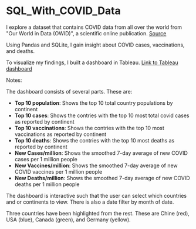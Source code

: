 # SQL_With_COVID_Data

I explore a dataset that contains COVID data from all over the world from "Our World in Data (OWID)", a scientific online publication.
[Source](https://ourworldindata.org/covid-deaths) 

Using Pandas and SQLite, I gain insight about COVID cases, vaccinations, and deaths.


To visualize my findings, I built a dashboard in Tableau. [Link to Tableau dashboard](https://public.tableau.com/app/profile/alexander.bandurin/viz/Covid_Data_16815071012620/Vaccinesmillion)

Notes: 

The dashboard consists of several parts. These are:
- **Top 10 population**: Shows the top 10 total country populations by continent
- **Top 10 cases**: Shows the contries with the top 10 most total covid cases as reported by continent
- **Top 10 vaccinations**: Shows the contries with the top 10 most vaccinations as reported by continent
- **Top 10 deaths**: Shows the contries with the top 10 most deaths as reported by continent
- **New Cases/million**: Shows the smoothed 7-day average of new COVID cases per 1 million people
- **New Vaccines/million**: Shows the smoothed 7-day average of new COVID vaccines per 1 million people
- **New Deaths/million**: Shows the smoothed 7-day average of new COVID deaths per 1 million people

The dashboard is interactive such that the user can select which countries and or continents to view. There is also a date filter by month of date. 

Three countries have been highlighted from the rest. These are Chine (red), USA (blue), Canada (green), and Germany (yellow).
